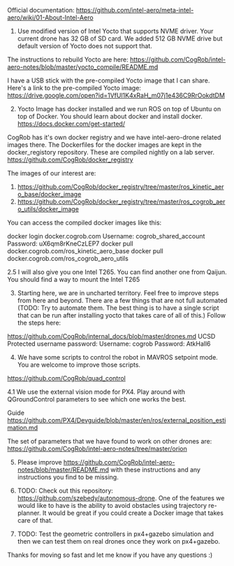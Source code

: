 Official documentation: https://github.com/intel-aero/meta-intel-aero/wiki/01-About-Intel-Aero

1. Use modified version of Intel Yocto that supports NVME driver. Your current drone has 32 GB of SD card. We added 512 GB NVME drive but default version of Yocto does not support that.

The instructions to rebuild Yocto are here:
https://github.com/CogRob/intel-aero-notes/blob/master/yocto_compile/README.md

I have a USB stick with the pre-compiled Yocto image that I can share.
Here's a link to the pre-compiled Yocto image: https://drive.google.com/open?id=1VfUl1K4xRaH_m07j1e436C9RrOokdtDM

2. Yocto Image has docker installed and we run ROS on top of Ubuntu on top of Docker. You should learn about docker and install docker.
https://docs.docker.com/get-started/

CogRob has it's own docker registry and we have intel-aero-drone related images there.
The Dockerfiles for the docker images are kept in the docker_registory repository. These are compiled nightly on a lab server.
https://github.com/CogRob/docker_registry

The images of our interest are:
1. https://github.com/CogRob/docker_registry/tree/master/ros_kinetic_aero_base/docker_image
2. https://github.com/CogRob/docker_registry/tree/master/ros_cogrob_aero_utils/docker_image

You can access the compiled docker images like this:

docker login docker.cogrob.com
Username: cogrob_shared_account
Password: uX6qm8rKneCzLEP7
docker pull docker.cogrob.com/ros_kinetic_aero_base
docker pull docker.cogrob.com/ros_cogrob_aero_utils


2.5 I will also give you one Intel T265. You can find another one from Qaijun. You should find a way to mount the Intel T265

3. Starting here, we are in uncharted territory. Feel free to improve steps from here and beyond. There are a few things that are not full automated (TODO: Try to automate them. The best thing is to have a single script that can be run after installing yocto that takes care of all of this.) Follow the steps here:

https://github.com/CogRob/internal_docs/blob/master/drones.md
UCSD Protected username password:
Username: cogrob
Password: AtkHall6

4. We have some scripts to control the robot in MAVROS setpoint mode. You are welcome to improve those scripts.

https://github.com/CogRob/quad_control

4.1 We use the external vision mode for PX4. Play around with QGroundControl parameters to see which one works the best.

Guide
https://github.com/PX4/Devguide/blob/master/en/ros/external_position_estimation.md

The set of parameters that we have found to work on other drones are:
https://github.com/CogRob/intel-aero-notes/tree/master/orion

5. Please improve https://github.com/CogRob/intel-aero-notes/blob/master/README.md with these instructions and any instructions you find to be missing.

6. TODO: Check out this repository: https://github.com/szebedy/autonomous-drone.
One of the features we would like to have is the ability to avoid obstacles using trajectory re-planner. It would be great if you could create a Docker image that takes care of that.

7. TODO: Test the geometric controllers in px4+gazebo simulation and then we can test them on real drones once they work on px4+gazebo.

Thanks for moving so fast and let me know if you have any questions :)
